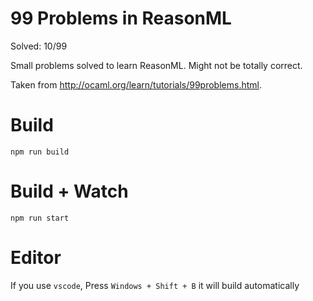 # 99 Problems in ReasonML

Solved: 10/99

Small problems solved to learn ReasonML. Might not be totally correct.

Taken from http://ocaml.org/learn/tutorials/99problems.html.

# Build

```
npm run build
```

# Build + Watch

```
npm run start
```

# Editor

If you use `vscode`, Press `Windows + Shift + B` it will build automatically
